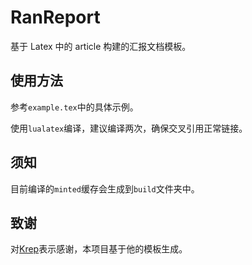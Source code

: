 # RanReport

基于 Latex 中的 article 构建的汇报文档模板。

## 使用方法

参考`example.tex`中的具体示例。

使用`lualatex`编译，建议编译两次，确保交叉引用正常链接。

## 须知

目前编译的`minted`缓存会生成到`build`文件夹中。

## 致谢

对[Krep](https://zhuanlan.zhihu.com/p/618723928)表示感谢，本项目基于他的模板生成。
